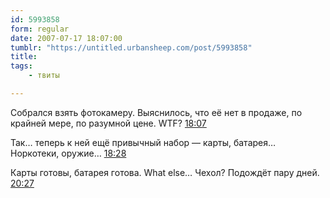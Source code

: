 ```yaml
---
id: 5993858
form: regular
date: 2007-07-17 18:07:00
tumblr: "https://untitled.urbansheep.com/post/5993858"
title:
tags:
    - твиты

---
```


<p>Собрался взять фотокамеру. Выяснилось, что её нет в продаже, по крайней мере, по разумной цене. WTF? <a href="http://twitter.com/urbansheep/statuses/154242092">18:07</a></p>

<p>Так&hellip; теперь к ней ещё привычный набор — карты, батарея&hellip; Норкотеки, оружие&hellip; <a href="http://twitter.com/urbansheep/statuses/154271102">18:28</a></p>

<p>Карты готовы, батарея готова. What else&hellip; Чехол? Подождёт пару дней. <a href="http://twitter.com/urbansheep/statuses/154357982">20:27</a></p>


